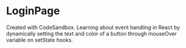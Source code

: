 # LoginPage
Created with CodeSandbox.
Learning about event handling in React by dynamically setting the text and color of a button through mouseOver variable on setState hooks.

